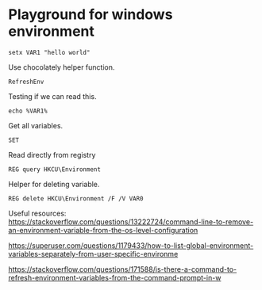 # Playground for windows environment

```bash|{type:'command', refresh:true}
setx VAR1 "hello world"
```

Use chocolately helper function.

```bash|{type:'command'}
RefreshEnv
```

Testing if we can read this.

```bash|{type:'command'}
echo %VAR1%
```

Get all variables.

```bash|{type:'command'}
SET
```

Read directly from registry

```bash|{type:'command'}
REG query HKCU\Environment
```

Helper for deleting variable.

```bash|{type:'command'}
REG delete HKCU\Environment /F /V VAR0
```

Useful resources:
https://stackoverflow.com/questions/13222724/command-line-to-remove-an-environment-variable-from-the-os-level-configuration

https://superuser.com/questions/1179433/how-to-list-global-environment-variables-separately-from-user-specific-environme

https://stackoverflow.com/questions/171588/is-there-a-command-to-refresh-environment-variables-from-the-command-prompt-in-w
